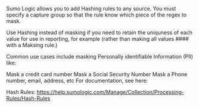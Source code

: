 Sumo Logic allows you to add Hashing rules to any source. You must specify a capture group so that the rule know which piece of the regex to mask.

Use Hashing instead of masking if you need to retain the uniquness of each value for use in reporting, for example (rather than making all values #### with a Maksing rule.)

Common use cases include masking Personally identifiable Information (PII) like:

Mask a credit card number
Mask a Social Security Number
Mask a Phone number, email, address, etc
For documentation, see here:

Hash Rules: https://help.sumologic.com/Manage/Collection/Processing-Rules/Hash-Rules
